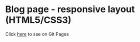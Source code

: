 # Blog page - responsive layout (HTML5/CSS3)
Click [here](https://demiez.github.io/market-metroblog/) to see on Git Pages
